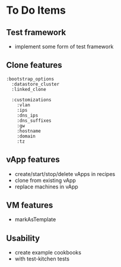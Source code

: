 To Do Items
===========

Test framework
--------------

  - implement some form of test framework

Clone features
--------------

    :bootstrap_options
      :datastore_cluster
      :linked_clone

      :customizations
        :vlan
        :ips
        :dns_ips
        :dns_suffixes
        :gw
        :hostname
        :domain
        :tz

vApp features
-------------

  - create/start/stop/delete vApps in recipes
  - clone from existing vApp
  - replace machines in vApp

VM features
-----------

  - markAsTemplate

Usability
---------

  - create example cookbooks
  - with test-kitchen tests
